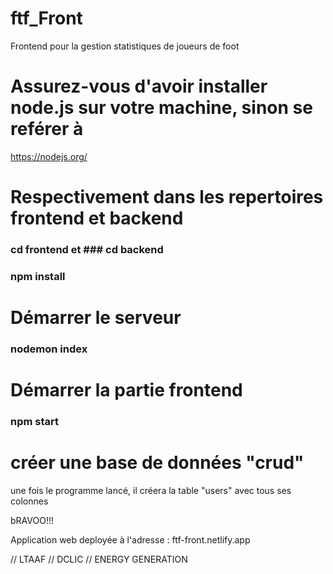 # ftf_Front
Frontend pour la gestion statistiques de joueurs de foot


# Assurez-vous d'avoir installer node.js sur votre machine, sinon se reférer à 
https://nodejs.org/

 # Respectivement dans les repertoires frontend et backend
 ### cd frontend  et ### cd backend
### npm install 

# Démarrer le serveur 
### nodemon index

# Démarrer la partie frontend
### npm start

# créer une base de données "crud"

une fois le programme lancé, il créera la table "users" avec tous ses colonnes 

bRAVOO!!! 

Application web deployée à l'adresse : ftf-front.netlify.app


// LTAAF
// DCLIC 
// ENERGY GENERATION 

